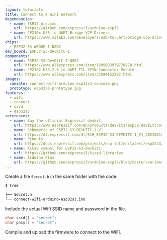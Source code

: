 ```yaml
---
layout: tutorials
title: Connect to a WiFi network
dependancies:
  - name: ESP32 Arduino
    url: https://github.com/espressif/arduino-esp32
  - name: CP210x USB to UART Bridge VCP Drivers
    url: https://www.silabs.com/developers/usb-to-uart-bridge-vcp-drivers?tab=downloads
chips:
  - ESP32-S3-WROOM-1-N8R2
dev_board: ESP32-S3-DevKitC-1
components:
  - name: ESP32-S3-DevKitC-1-N8R2
    url: https://www.aliexpress.com/item/1005003979778978.html
  - name: CP2102 USB 2.0 to UART TTL 5PIN Connector Module
    url: https://www.aliexpress.com/item/32694152202.html
images:
  console: connect-wifi-arduino-esp32s3-console.png
  prototype: esp32s3-prototype.jpg
features:
  - wifi
  - connect
  - ssid
  - esp32s3
references:
  - name: Buy the official Espressif devkit
    url: https://www.espressif.com/en/products/devkits/esp32-devkitc/overview
  - name: Schematic of ESP32-S3-DEVKITC-1 V1
    url: https://dl.espressif.com/dl/SCH_ESP32-S3-DEVKITC-1_V1_20210312C.pdf
  - name: Pinouts
    url: https://docs.espressif.com/projects/esp-idf/en/latest/esp32s3/hw-reference/esp32s3/user-guide-devkitc-1.html#pin-layout
  - name: KiCad symbol for ESP32-S3-devkitC
    url: https://github.com/espressif/kicad-libraries
  - name: Arduino Pins
    url: https://github.com/espressif/arduino-esp32/blob/master/variants/esp32s3/pins_arduino.h
---
```


Create a file `Secret.h` in the same folder with the code.

```sh
$ tree
.
├── Secret.h
└── connect-wifi-arduino-esp32s3.ino
```

Include the actual Wifi SSID name and password in the file.

```h
char ssid[] = "secret";
char pass[] = "secret";
```

Compile and upload the firmware to connect to the WiFi.
